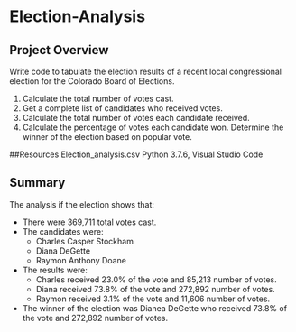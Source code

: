 # Election-Analysis

## Project Overview
Write code to tabulate the election results of a recent local congressional election for the Colorado Board of Elections.

1. Calculate the total number of votes cast.
2. Get a complete list of candidates who received votes.
3. Calculate the total number of votes each candidate received.
4. Calculate the percentage of votes each candidate won.
Determine the winner of the election based on popular vote.

##Resources
Election_analysis.csv
Python 3.7.6, Visual Studio Code

## Summary
The analysis if the election shows that:
  - There were 369,711 total votes cast.
  - The candidates were:
      - Charles Casper Stockham
      - Diana DeGette
      - Raymon Anthony Doane
  - The results were:
      - Charles received 23.0% of the vote and 85,213 number of votes.
      - Diana received 73.8% of the vote and 272,892 number of votes.
      - Raymon received 3.1% of the vote and 11,606 number of votes.
  - The winner of the election was Dianea DeGette who received 73.8% of the vote and 272,892 number of votes.

